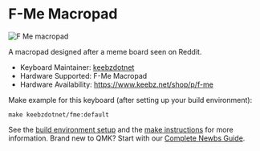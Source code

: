 # F-Me Macropad

![F Me macropad](https://i.imgur.com/FKD43mB.jpg)

A macropad designed after a meme board seen on Reddit.

* Keyboard Maintainer: [keebzdotnet](https://github.com/keebzdotnet)
* Hardware Supported: F-Me Macropad
* Hardware Availability: https://www.keebz.net/shop/p/f-me

Make example for this keyboard (after setting up your build environment):

    make keebzdotnet/fme:default

See the [build environment setup](https://docs.qmk.fm/#/getting_started_build_tools) and the [make instructions](https://docs.qmk.fm/#/getting_started_make_guide) for more information. Brand new to QMK? Start with our [Complete Newbs Guide](https://docs.qmk.fm/#/newbs).

